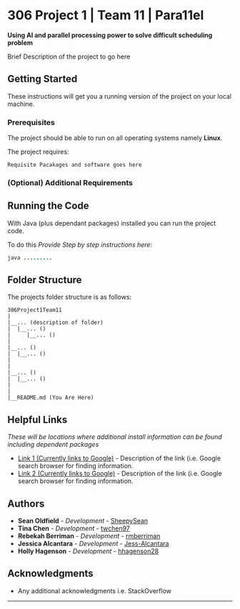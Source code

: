 # 306 Project 1		|		Team 11		|		Para11el

**Using AI and parallel processing power to solve difficult scheduling problem**

Brief Description of the project to go here

## Getting Started

These instructions will get you a running version of the project on your local machine.

### Prerequisites

The project should be able to run on all operating systems namely **Linux**.

The project requires:
```
Requisite Pacakages and software goes here
```

### (Optional) Additional Requirements


## Running the Code

With Java (plus dependant packages) installed you can run the project code. 

To do this *Provide Step by step instructions here*:
```java
java .........
```

## Folder Structure

The projects folder structure is as follows:

```
306Project1Team11
|
|__... (description of folder)
|  |__... ()
|	  |__... ()
|  
|__... ()
|  |__... ()
|
|
|__... ()
|  |__... ()
|
|
|__README.md (You Are Here)
```

## Helpful Links

*These will be locations where additional install information can be found including dependent packages*

*  [Link 1 (Currently links to Google)](https://www.google.com/) - Description of the link (i.e. Google search browser for finding information.
*  [Link 2 (Currently links to Google)](https://www.google.com/) - Description of the link (i.e. Google search browser for finding information.


## Authors

* **Sean Oldfield** - *Development* - [SheepySean](https://github.com/SheepySean)
* **Tina Chen** - *Development* - [twchen97](https://github.com/twchen97)
* **Rebekah Berriman** - *Development* - [rmberriman](https://github.com/rmberriman)
* **Jessica Alcantara** - *Development* - [Jess-Alcantara](https://github.com/Jess-Alcantara)
* **Holly Hagenson** - *Development* - [hhagenson28](https://github.com/hhagenson28)

## Acknowledgments

* Any additional acknowledgments i.e. StackOverflow

---